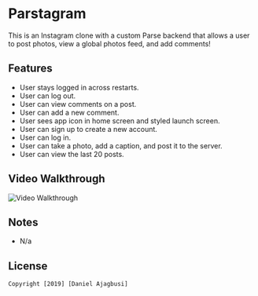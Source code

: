# Parstagram
This is an Instagram clone with a custom Parse backend that allows a user to post photos, view a global photos feed, and add comments!

## Features
- User stays logged in across restarts.
- User can log out.
- User can view comments on a post.
- User can add a new comment.
- User sees app icon in home screen and styled launch screen.
- User can sign up to create a new account.
- User can log in.
- User can take a photo, add a caption, and post it to the server.
- User can view the last 20 posts.

## Video Walkthrough

<img src='https://media.giphy.com/media/ie7XmJQAdbdKvL3Yx5/giphy.gif' title='Video Walkthrough' width='' alt='Video Walkthrough' />

## Notes
- N/a
## License

    Copyright [2019] [Daniel Ajagbusi]
